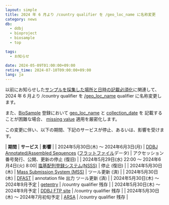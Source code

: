 ```yaml
---
layout: simple
title: 2024 年 6 月より /country qualifier を /geo_loc_name に名称変更
category: news
db:
  - ddbj
  - bioproject
  - biosample
  - top

tags:
  - お知らせ

date: 2024-05-09T01:00:00+09:00
retire_time: 2024-07-10T09:00:00+09:00
lang: ja
---
```


以前にお知らせした[サンプルを採集した場所と日時の記載必須化](/news/ja/2024-02-01.html )に関連して、
2024 年 6 月より /country qualifier を [/geo_loc_name](/ddbj/qualifiers.html#geo_loc_name ) qualifier に名称変更します。    

また、[BioSample](/biosample/index.html ) 登録において 
[geo_loc_name](/biosample/attribute.html#geo_loc_name ) と 
[collection_date](/biosample/attribute.html#collection_date ) を
記載することが困難な場合、
[missing value](https://www.insdc.org/submitting-standards/missing-value-reporting/ ) 
適用を厳密化します。    


この変更に伴い、以下の期間、下記のサービスが停止、あるいは、影響を受けます。    

| **期間** | **サービス** | **影響** |
| 2024年5月30日(木) ～ 2024年6月3日(月) | [DDBJ Annotated/Assembled Sequences](/ddbj/index.html ) ([フラットファイル](/ddbj/flat-file.html )データ)  | アクセッション番号発行、公開、更新の停止 (復旧) |
| 2024年5月29日(水) 22:00 ～ 2024年6月4日(火) 8:00| [塩基配列登録システム(NSSS)](/ddbj/web-submission.html ) | 停止 (復旧) |
| 2024年5月30日(木) | [Mass Submission System (MSS)](/ddbj/mss.html ) | ツール更新 (済) |
| 2024年5月30日(木) | [DFAST](https://dfast.ddbj.nig.ac.jp/ ) | annotation file 出力 ツール更新 (済) |
| 2024年5月30日(木) ～ 2024年9月予定 | [getentry](https://getentry.ddbj.nig.ac.jp/top-j.html ) | /country qualifier 残存 |
| 2024年5月30日(木) ～ 2024年9月予定 | [DDBJ FTP site](https://ddbj.nig.ac.jp/public/ddbj_database/ ) | /country qualifier  残存 |
| 2024年5月30日(木) ～ 2024年7月初旬予定 | [ARSA](https://ddbj.nig.ac.jp/arsa/ ) | /country qualifier 残存 |


